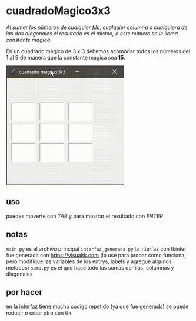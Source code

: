 # cuadradoMagico3x3
*Al sumar los números de cualquier fila, cualquier columna o cualquiera de las dos diagonales el resultado es el mismo, a este número se le llama constante mágica*

En un cuadrado mágico de 3 x 3 debemos acomodar todos los números del 1 al 9 de manera que la constante mágica sea **15**.

![](/md/3x3.gif)

## uso
puedes moverte con *TAB* y para mostrar el resultado con *ENTER*

## notas
`main.py` es el archivo principal
`interfaz_generada.py` la interfaz con tkinter fue generada con https://visualtk.com (lo use para probar como funciona, pero modifique las variables de los entrys, labels y agregue algunos metodos)
`suma.py` es el que hace todo las sumas de filas, columnas y diagonales

## por hacer
en la interfaz tiene mucho codigo repetido (ya que fue generada) se puede reducir o crear otro con ttk
